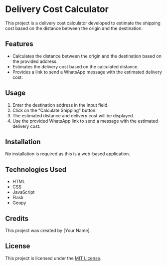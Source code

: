 # Delivery Cost Calculator

This project is a delivery cost calculator developed to estimate the shipping cost based on the distance between the origin and the destination.

## Features

- Calculates the distance between the origin and the destination based on the provided address.
- Estimates the delivery cost based on the calculated distance.
- Provides a link to send a WhatsApp message with the estimated delivery cost.

## Usage

1. Enter the destination address in the input field.
2. Click on the "Calculate Shipping" button.
3. The estimated distance and delivery cost will be displayed.
4. Use the provided WhatsApp link to send a message with the estimated delivery cost.

## Installation

No installation is required as this is a web-based application.

## Technologies Used

- HTML
- CSS
- JavaScript
- Flask
- Geopy

## Credits

This project was created by [Your Name]. 

## License

This project is licensed under the [MIT License](LICENSE).
